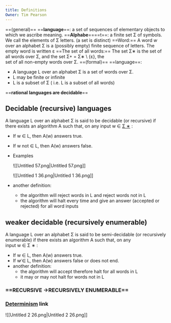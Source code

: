 ```yaml
---
title: Definitions
Owner: Tim Pearson
---
```

==(general)== ==**language**==: a set of sequences of elementary objects to  
which we ascribe meaning.
==**Alphabe**====t==: a finite set Σ of symbols. We call the elements of Σ letters. (a set is distinct)
==Word:== A word _w_ over an alphabet Σ is a (possibly empty) finite sequence of letters. The empty word is written ε
==The set of all words:== The set Σ∗ is the set of all words over Σ, and the set Σ+ = Σ∗ \ {ε}, the  
set of all non-empty words over Σ.
==(formal)== ==language==:
- A language L over an alphabet Σ is a set of words over Σ.
- L may be finite or infinite
- L is a subset of Σ ( i.e. L is a subset of all words)  
    
==**rational languages are decidable**==
## Decidable (recursive) languages
A language L over an alphabet Σ is said to be decidable (or recursive) if there exists an algorithm A such that, on any input w ∈ [Σ ∗](https://www.notion.so/4e9b8f42dea244f2b6746155c91dab30?pvs=21) :
- If w ∈ L, then A(w) answers true.
- If w not ∈ L, then A(w) answers false.
- Examples
    
    ![[Untitled 57.png|Untitled 57.png]]

    
    ![[Untitled 1 36.png|Untitled 1 36.png]]

    
- another definition:
    - the algorithm will reject words in L and reject words not in L
    - the algorithm will halt every time and give an answer (accepted or rejected) for all word inputs
  
## weaker decidable (recursively enumerable)
  
A language L over an alphabet Σ is said to be semi-decidable (or recursively enumerable) if there exists an algorithm A such that, on any  
input w ∈ Σ ∗ :
- If w ∈ L, then A(w) answers true.
- If w ̸∈ L, then A(w) answers false or does not end.
- another definition:
    - the algorithm will accept therefore halt for all words in L
    - it may or may not halt for words not in L
  
### ==RECURSIVE →RECURSIVELY ENUMERABLE==
  
### [Determinism](https://www.notion.so/4d1bf63a9b974e64b13b8ad5e70a8519?pvs=21) link
  
![[Untitled 2 26.png|Untitled 2 26.png]]

